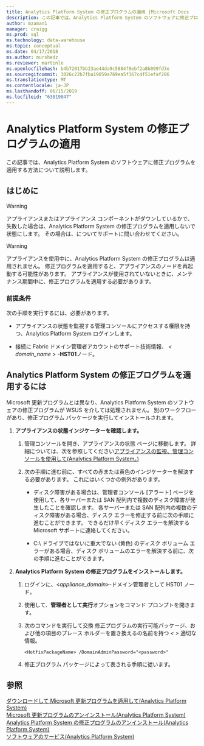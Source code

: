 ```yaml
---
title: Analytics Platform System の修正プログラムの適用 |Microsoft Docs
description: この記事では、Analytics Platform System のソフトウェアに修正プログラムを適用する方法について説明します。
author: mzaman1
manager: craigg
ms.prod: sql
ms.technology: data-warehouse
ms.topic: conceptual
ms.date: 04/17/2018
ms.author: murshedz
ms.reviewer: martinle
ms.openlocfilehash: b4b72017bb23ae44da9c5884f0ebf2a8b099fd3e
ms.sourcegitcommit: 3026c22b7fba19059a769ea5f367c4f51efaf286
ms.translationtype: MT
ms.contentlocale: ja-JP
ms.lasthandoff: 06/15/2019
ms.locfileid: "63019047"
---
```

# <a name="apply-analytics-platform-system-hotfixes"></a>Analytics Platform System の修正プログラムの適用
この記事では、Analytics Platform System のソフトウェアに修正プログラムを適用する方法について説明します。  
  
## <a name="before-you-begin"></a>はじめに  
  
> [!WARNING]  
> アプライアンスまたはアプライアンス コンポーネントがダウンしているかで、失敗した場合は、Analytics Platform System の修正プログラムを適用しないで状態にします。 その場合は、についてサポートに問い合わせてください。  
  
> [!WARNING]  
> アプライアンスを使用中に、Analytics Platform System の修正プログラムは適用されません。 修正プログラムを適用すると、アプライアンスのノードを再起動する可能性があります。 アプライアンスが使用されていないときに、メンテナンス期間中に、修正プログラムを適用する必要があります。  
  
### <a name="prerequisites"></a>前提条件  
次の手順を実行するには、必要があります。  
  
-   アプライアンスの状態を監視する管理コンソールにアクセスする権限を持つ、Analytics Platform System ログインします。 <!-- MISSING LINKS See [Grant Permissions to Use the Admin Console &#40;SQL Server PDW&#41;](../sqlpdw/grant-permissions-to-use-the-admin-console-sql-server-pdw.md).  -->  
  
-   接続に Fabric ドメイン管理者アカウントのサポート技術情報、 _< domain_name >_ **-HST01**ノード。  
  
## <a name="HowToInstallPDW"></a>Analytics Platform System の修正プログラムを適用するには  
Microsoft 更新プログラムとは異なり、Analytics Platform System のソフトウェアの修正プログラムが WSUS を介しては処理されません。 別のワークフローがあり、修正プログラム パッケージを実行してインストールされます。  
  
1.  **アプライアンスの状態インジケーターを確認します。**  
  
    1.  管理コンソールを開き、アプライアンスの状態 ページに移動します。 詳細については、次を参照してください[アプライアンスの監視、管理コンソールを使用して&#40;Analytics Platform System。&#41;](monitor-the-appliance-by-using-the-admin-console.md)  
  
    2.  次の手順に進む前に、すべての赤または黄色のインジケーターを解決する必要があります。 これにはいくつかの例外があります。  
  
        -   ディスク障害がある場合は、管理者コンソール [アラート] ページを使用して、各サーバーまたは SAN 配列内で複数のディスク障害が発生したことを確認します。 各サーバーまたは SAN 配列内の複数のディスク障害がある場合、ディスク エラーを修正する前に次の手順に進むことができます。 できるだけ早くディスク エラーを解決する Microsoft サポートに連絡してください。  
  
        -   C:\ ドライブではないに重大でない (黄色) のディスク ボリューム エラーがある場合、ディスク ボリュームのエラーを解決する前に、次の手順に進むことができます。  
  
2.  **Analytics Platform System の修正プログラムをインストールします。**  
  
    1.  ログインに、<*appliance_domain*>-ドメイン管理者として HST01 ノード。  
  
    2.  使用して、**管理者として実行**オプションをコマンド プロンプトを開きます。  
  
    3.  次のコマンドを実行して交換 *<HotfixPackageName>* 修正プログラムの実行可能パッケージ、および他の項目のプレース ホルダーを置き換えるの名前を持つ *< >* 適切な情報。  
  
        ```  
        <HotfixPackageName> /DomainAdminPassword="<password>"  
        ```  
  
    4.  修正プログラム パッケージによって表される手順に従います。  
  
## <a name="see-also"></a>参照  
[ダウンロードして Microsoft 更新プログラムを適用して&#40;Analytics Platform System&#41;](download-and-apply-microsoft-updates.md)  
[Microsoft 更新プログラムのアンインストール&#40;Analytics Platform System&#41;](uninstall-microsoft-updates.md)  
[Analytics Platform System の修正プログラムのアンインストール&#40;Analytics Platform System&#41;](uninstall-analytics-platform-system-hotfixes.md)  
[ソフトウェアのサービス&#40;Analytics Platform System&#41;](software-servicing.md)  
  
